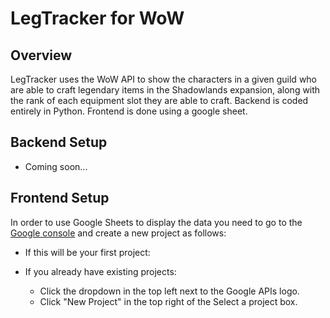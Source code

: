 # LegTracker for WoW

## Overview

LegTracker uses the WoW API to show the characters in a given guild who are able to craft legendary items in the Shadowlands expansion, along with the rank of each equipment slot they are able to craft. Backend is coded entirely in Python. Frontend is done using a google sheet.

## Backend Setup
* Coming soon...

## Frontend Setup

In order to use Google Sheets to display the data you need to go to the [Google console](https://console.developers.google.com) and create a new project as follows:
* If this will be your first project:

* If you already have existing projects:
    * Click the dropdown in the top left next to the Google APIs logo.
    * Click "New Project" in the top right of the Select a project box.